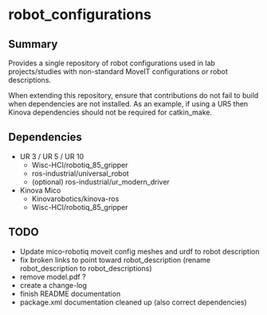 # robot_configurations
## Summary
Provides a single repository of robot configurations used in lab projects/studies
with non-standard MoveIT configurations or robot descriptions.

When extending this repository, ensure that contributions do not fail to build
when dependencies are not installed. As an example, if using a UR5 then Kinova
dependencies should not be required for catkin_make.

## Dependencies
- UR 3 / UR 5 / UR 10
  - Wisc-HCI/robotiq_85_gripper
  - ros-industrial/universal_robot
  - (optional) ros-industrial/ur_modern_driver
- Kinova Mico
  - Kinovarobotics/kinova-ros
  - Wisc-HCI/robotiq_85_gripper

## TODO
- Update mico-robotiq moveit config meshes and urdf to robot description
- fix broken links to point toward robot_description (rename robot_description to robot_descriptions)
- remove model.pdf ?
- create a change-log
- finish README documentation
- package.xml documentation cleaned up (also correct dependencies)
